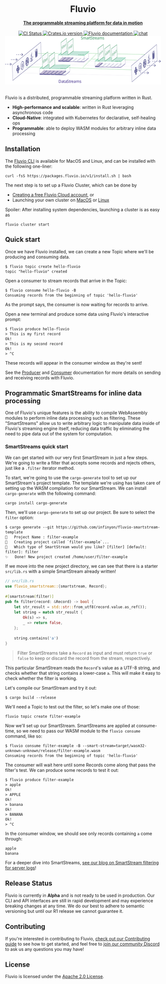 <div align="center">
<h1>Fluvio</h1>

<a href="https://fluvio.io" target="_blank">
<strong>The programmable streaming platform for data in motion</strong>
</a>

<br>
<br>

<div>
<!-- CI status -->
<a href="https://github.com/infinyon/fluvio/actions">
<img src="https://github.com/infinyon/fluvio/workflows/CI/badge.svg" alt="CI Status" />
</a>

<!-- Crates.io badge -->
<a href="https://crates.io/crates/fluvio">
<img src="https://img.shields.io/crates/v/fluvio?style=flat" alt="Crates.io version" />
</a>

<!-- docs.rs docs -->
<a href="https://docs.rs/fluvio">
<img src="https://docs.rs/fluvio/badge.svg" alt="Fluvio documentation" />
</a>

<!-- Discord invitation -->
<a href="https://discordapp.com/invite/bBG2dTz">
<img src="https://img.shields.io/discord/695712741381636168.svg?logo=discord&style=flat" alt="chat" />
</a>
</div>

<a href="https://fluvio.io">
<img src=".github/assets/fluvio-overview.svg" alt="A visual of a data pipeline with filter, map, and other streaming operations" />
</a>

<br>
<br>
</div>

Fluvio is a distributed, programmable streaming platform written in Rust.

- **High-performance and scalable**: written in Rust leveraging asynchronous code
- **Cloud-Native**: integrated with Kubernetes for declarative, self-healing ops
- **Programmable**: able to deploy WASM modules for arbitrary inline data processing

## Installation

The [Fluvio CLI] is available for MacOS and Linux, and can be installed with the following one-liner:

[Fluvio CLI]: https://fluvio.io/download

```
curl -fsS https://packages.fluvio.io/v1/install.sh | bash
```

The next step is to set up a Fluvio Cluster, which can be done by

- [Creating a free Fluvio Cloud account](https://cloud.fluvio.io), or
- Launching your own cluster on [MacOS] or [Linux]

[MacOS]: https://fluvio.io/docs/getting-started/mac
[Linux]: https://fluvio.io/docs/getting-started/linux

Spoiler: After installing system dependencies, launching a cluster is as easy as

```
fluvio cluster start
```

## Quick start

Once we have Fluvio installed, we can create a new Topic where we'll
be producing and consuming data.

```
$ fluvio topic create hello-fluvio
topic "hello-fluvio" created
```

Open a consumer to stream records that arrive in the Topic:

```
$ fluvio consume hello-fluvio -B
Consuming records from the beginning of topic 'hello-fluvio'
```

As the prompt says, the consumer is now waiting for records to arrive.

Open a new terminal and produce some data using Fluvio's interactive prompt:

```
$ fluvio produce hello-fluvio
> This is my first record
Ok!
> This is my second record
Ok!
> ^C
```

These records will appear in the consumer window as they're sent!

See the [Producer] and [Consumer] documentation for more details on
sending and receiving records with Fluvio.

[Producer]: https://www.fluvio.io/cli/commands/produce/
[Consumer]: https://www.fluvio.io/cli/commands/consume/

## Programmatic SmartStreams for inline data processing

One of Fluvio's unique features is the ability to compile WebAssembly
modules to perform inline data processing such as filtering. These
"SmartStreams" allow us to write arbitrary logic to manipulate data
inside of Fluvio's streaming engine itself, reducing data traffic
by eliminating the need to pipe data out of the system for computation.

### SmartStreams quick start

We can get started with our very first SmartStream in just a few steps.
We're going to write a filter that accepts some records and rejects
others, just like a `.filter` iterator method.

To start, we're going to use the `cargo-generate` tool to set up our
SmartStream's project template. The template we're using has taken care
of setting up the WASM compilation for our SmartStream. We can install
`cargo-generate` with the following command:

```
cargo install cargo-generate
```

Then, we'll use `cargo-generate` to set up our project. Be sure to
select the `filter` option:

```
$ cargo generate --git https://github.com/infinyon/fluvio-smartstream-template
🤷   Project Name : filter-example
🔧   Creating project called `filter-example`...
🤷   Which type of SmartStream would you like? [filter] [default: filter]: filter
✨   Done! New project created /home/user/filter-example
```

If we move into the new project directory, we can see that there is a starter
`src/lib.rs` with a simple SmartStream already written!

```rust
// src/lib.rs
use fluvio_smartstream::{smartstream, Record};

#[smartstream(filter)]
pub fn filter(record: &Record) -> bool {
    let str_result = std::str::from_utf8(record.value.as_ref());
    let string = match str_result {
        Ok(s) => s,
        _ => return false,
    };

    string.contains('a')
}
```

> Filter SmartStreams take a `Record` as input and must return `true` or `false`
> to keep or discard the record from the stream, respectively.

This particular SmartStream reads the `Record`'s value as a UTF-8 string,
and checks whether that string contains a lower-case `a`. This will make it easy to check
whether the filter is working.

Let's compile our SmartStream and try it out:

```
$ cargo build --release
```

We'll need a Topic to test out the filter, so let's make one of those:

```
fluvio topic create filter-example
```

Now we'll set up our SmartStream. SmartStreams are applied at consume-time, so we
need to pass our WASM module to the `fluvio consume` command, like so:

```
$ fluvio consume filter-example -B --smart-stream=target/wasm32-unknown-unknown/release/filter-example.wasm
Consuming records from the beginning of topic 'hello-fluvio'
```

The consumer will wait here until some Records come along that pass the filter's test.
We can produce some records to test it out:

```
$ fluvio produce filter-example
> apple
Ok!
> APPLE
Ok!
> banana
Ok!
> BANANA
Ok!
> ^C
```

In the consumer window, we should see only records containing `a` come through:

```
apple
banana
```

For a deeper dive into SmartStreams, [see our blog on SmartStream filtering for server logs]!

[see our blog on SmartStream filtering for server logs]: https://www.infinyon.com/blog/2021/06/smartstream-filters/

## Release Status

Fluvio is currently in **Alpha** and is not ready to be used in production.
Our CLI and API interfaces are still in rapid development and may experience
breaking changes at any time. We do our best to adhere to semantic versioning
but until our R1 release we cannot guarantee it.

## Contributing

If you're interested in contributing to Fluvio, [check out our Contributing guide]
to see how to get started, and feel free to [join our community Discord] to ask us
any questions you may have!

[check out our Contributing guide]: ./CONTRIBUTING.md
[join our Community Discord]: https://discordapp.com/invite/bBG2dTz

## License

Fluvio is licensed under the [Apache 2.0 License].

[Apache 2.0 License]: ./LICENSE
